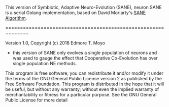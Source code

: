 This version of Symbiotic, Adaptive Neuro-Evolution (SANE), neuron SANE is a serial Golang implementation, based on David Moriarty's 
[SANE Algorithm](http://nn.cs.utexas.edu/?moriarty:mlj96).

==============================================================

Version 1.0, Copyright (c) 2018 Edmore T. Moyo

- this version of SANE only evolves a single population of neurons and was used to gauge the effect that Cooperative Co-Evolution has
over single population NE methods.

This program is free software; you can redistribute it and/or modify it
under the terms of the GNU General Public License version 2 as published
by the Free Software Foundation. This program is distributed in the hope
that it will be useful, but without any warranty; without even the
implied warranty of merchantability or fitness for a particular purpose.
See the GNU General Public License for more detail
